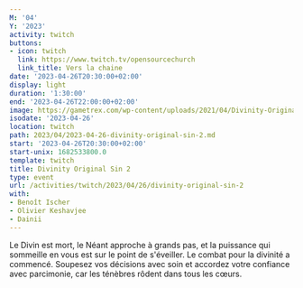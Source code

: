 ```yaml
---
M: '04'
Y: '2023'
activity: twitch
buttons:
- icon: twitch
  link: https://www.twitch.tv/opensourcechurch
  link_title: Vers la chaine
date: '2023-04-26T20:30:00+02:00'
display: light
duration: '1:30:00'
end: '2023-04-26T22:00:00+02:00'
image: https://gametrex.com/wp-content/uploads/2021/04/Divinity-Original-Sin-2-Definitive-Edition-Free-Download.jpg
isodate: '2023-04-26'
location: twitch
path: 2023/04/2023-04-26-divinity-original-sin-2.md
start: '2023-04-26T20:30:00+02:00'
start-unix: 1682533800.0
template: twitch
title: Divinity Original Sin 2
type: event
url: /activities/twitch/2023/04/26/divinity-original-sin-2
with:
- Benoît Ischer
- Olivier Keshavjee
- Dainii
---
```

Le Divin est mort, le Néant approche à grands pas, et la puissance qui sommeille en vous est sur le point de s'éveiller. Le combat pour la divinité a commencé. Soupesez vos décisions avec soin et accordez votre confiance avec parcimonie, car les ténèbres rôdent dans tous les cœurs.